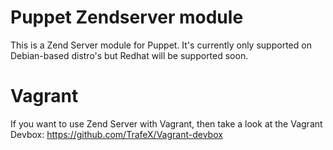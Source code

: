 Puppet Zendserver module
========================

This is a Zend Server module for Puppet.
It's currently only supported on Debian-based distro's but Redhat will be supported soon.

Vagrant
=======
If you want to use Zend Server with Vagrant, then take a look at the Vagrant Devbox: https://github.com/TrafeX/Vagrant-devbox

